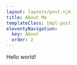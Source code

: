 ```yaml
---
layout: layouts/post.njk
title: About Me
templateClass: tmpl-post
eleventyNavigation:
  key: About
  order: 2
---
```


Hello world!
